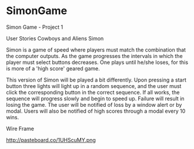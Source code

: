 # SimonGame
Simon Game - Project 1

User Stories
Cowboys and Aliens Simon

Simon is a game of speed where players must match the combination that the computer outputs. As the game progresses the intervals in which the player must select buttons decreases. One plays until he/she loses, for this is more of a 'high score' geared game. 

This version of Simon will be played a bit differently. Upon pressing a start button three lights will light up in a random sequence, and the user must click the corresponding button in the correct sequence. If all works, the sequence will progress slowly and begin to speed up. Failure will result in losing the game. The user will be notified of loss by a window alert or by modal. Users will also be notified of high scores through a modal every 10 wins. 


Wire Frame

http://pasteboard.co/1UHScuMY.png

